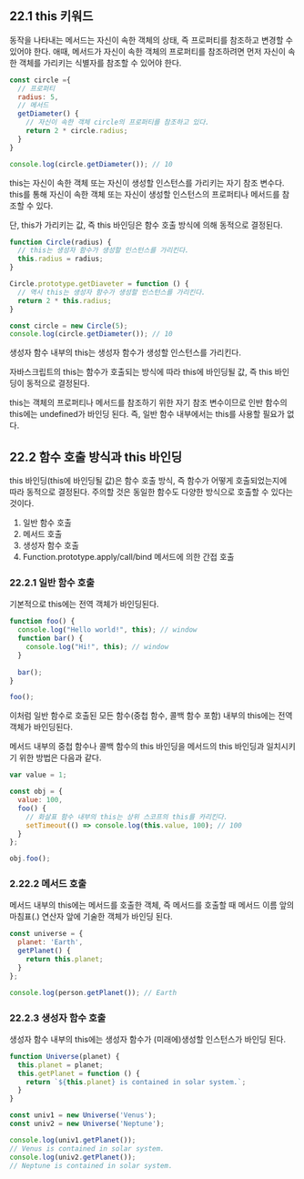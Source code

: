 ## 22.1 this 키워드

동작을 나타내는 메서드는 자신이 속한 객체의 상태, 즉 프로퍼티를 참조하고 변경할 수 있어야 한다. 애때, 메서드가 자신이 속한 객체의 프로퍼티를 참조하려면 먼저 자신이 속한 객체를 가리키는 식별자를 참조할 수 있어야 한다.

```js
const circle ={
  // 프로퍼티
  radius: 5,
  // 메서드
  getDiameter() {
    // 자신이 속한 객체 circle의 프로퍼티를 참조하고 있다.
    return 2 * circle.radius;
  }
}

console.log(circle.getDiameter()); // 10
```

this는 자신이 속한 객체 또는 자신이 생성할 인스턴스를 가리키는 자기 참조 변수다. this를 통해 자신이 속한 객체 또는 자신이 생성할 인스턴스의 프로퍼티나 메서드를 참조할 수 있다.

단, this가 가리키는 값, 즉 this 바인딩은 함수 호출 방식에 의해 동적으로 결정된다.

```js
function Circle(radius) {
  // this는 생성자 함수가 생성할 인스턴스를 가리킨다.
  this.radius = radius;
}

Circle.prototype.getDiaveter = function () {
  // 역시 this는 생성자 함수가 생성할 인스턴스를 가리킨다.
  return 2 * this.radius;
}

const circle = new Circle(5);
console.log(circle.getDiameter()); // 10
```

생성자 함수 내부의 this는 생성자 함수가 생성할 인스턴스를 가리킨다.

자바스크립트의 this는 함수가 호출되는 방식에 따라 this에 바인딩될 값, 즉 this 바인딩이 동적으로 결정된다.

this는 객체의 프로퍼티나 메서드를 참조하기 위한 자기 참조 변수이므로 인반 함수의 this에는 undefined가 바인딩 된다. 즉, 일반 함수 내부에서는 this를 사용할 필요가 없다.

## 22.2 함수 호출 방식과 this 바인딩

this 바인딩(this에 바인딩될 값)은 함수 호출 방식, 즉 함수가 어떻게 호출되었는지에 따라 동적으로 결정된다. 주의할 것은 동일한 함수도 다양한 방식으로 호출할 수 있다는 것이다.

1. 일반 함수 호출
2. 메서드 호출
3. 생성자 함수 호출
4. Function.prototype.apply/call/bind 메서드에 의한 간접 호출

### 22.2.1 일반 함수 호출

기본적으로 this에는 전역 객체가 바인딩된다.

```js
function foo() {
  console.log("Hello world!", this); // window
  function bar() {
    console.log("Hi!", this); // window
  }
  
  bar();
}

foo();
```

이처럼 일반 함수로 호출된 모든 함수(중첩 함수, 콜백 함수 포함) 내부의 this에는 전역 객체가 바인딩된다.

메서드 내부의 중첩 함수나 콜백 함수의 this 바인딩을 메서드의 this 바인딩과 일치시키기 위한 방법은 다음과 같다.

```js
var value = 1;

const obj = {
  value: 100,
  foo() {
    // 화살표 함수 내부의 this는 상위 스코프의 this를 카리킨다.
    setTimeout(() => console.log(this.value, 100); // 100
  }
};

obj.foo();
```

### 2.22.2 메서드 호출

메서드 내부의 this에는 메서드를 호출한 객체, 즉 메서드를 호출할 때 메서드 이름 앞의 마침표(.) 연산자 앞에 기술한 객체가 바인딩 된다.

```js
const universe = {
  planet: 'Earth',
  getPlanet() {
    return this.planet;
  }
};

console.log(person.getPlanet()); // Earth
```

### 22.2.3 생성자 함수 호출

생성자 함수 내부의 this에는 생성자 함수가 (미래에)생성할 인스턴스가 바인딩 된다.

```js
function Universe(planet) {
  this.planet = planet;
  this.getPlanet = function () {
    return `${this.planet} is contained in solar system.`;
  }
}

const univ1 = new Universe('Venus');
const univ2 = new Universe('Neptune');

console.log(univ1.getPlanet());
// Venus is contained in solar system.
console.log(univ2.getPlanet());
// Neptune is contained in solar system.
```